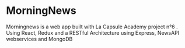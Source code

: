 # MorningNews
Morningnews is a web app built with La Capsule Academy project n°6 . Using React, Redux and a RESTful Architecture using Express, NewsAPI webservices and MongoDB 
